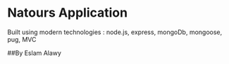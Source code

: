 # Natours Application

Built using modern technologies : node.js, express, mongoDb, mongoose, pug, MVC 


##By Eslam Alawy
